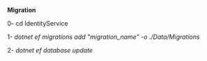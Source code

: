 ﻿**Migration**

0- cd IdentityService

1- *dotnet ef migrations add "migration_name" -o ./Data/Migrations*

2- *dotnet ef database update*